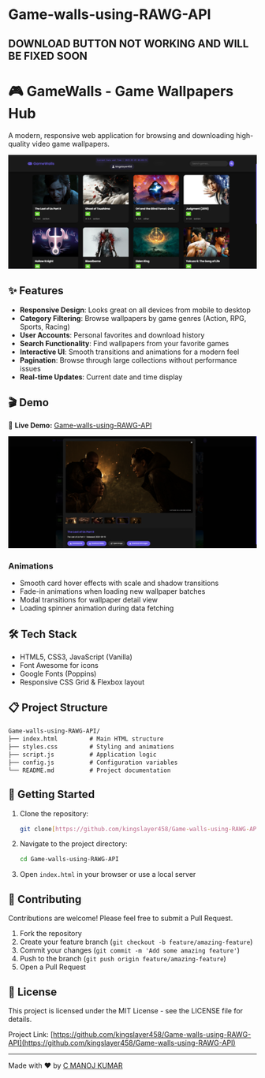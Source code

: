 # Game-walls-using-RAWG-API
## DOWNLOAD BUTTON NOT WORKING AND WILL BE FIXED SOON
# 🎮 GameWalls - Game Wallpapers Hub

A modern, responsive web application for browsing and downloading high-quality video game wallpapers.

![GameWalls Banner](1.png)

## ✨ Features

- **Responsive Design**: Looks great on all devices from mobile to desktop
- **Category Filtering**: Browse wallpapers by game genres (Action, RPG, Sports, Racing)
- **User Accounts**: Personal favorites and download history
- **Search Functionality**: Find wallpapers from your favorite games
- **Interactive UI**: Smooth transitions and animations for a modern feel
- **Pagination**: Browse through large collections without performance issues
- **Real-time Updates**: Current date and time display

## 🎬 Demo
🚀 **Live Demo:** [Game-walls-using-RAWG-API](https://kingslayer458.github.io/Game-walls-using-RAWG-API/)

![GameWalls UI](2.png)


### Animations
- Smooth card hover effects with scale and shadow transitions
- Fade-in animations when loading new wallpaper batches
- Modal transitions for wallpaper detail view
- Loading spinner animation during data fetching

## 🛠️ Tech Stack

- HTML5, CSS3, JavaScript (Vanilla)
- Font Awesome for icons
- Google Fonts (Poppins)
- Responsive CSS Grid & Flexbox layout

## 📋 Project Structure

```
Game-walls-using-RAWG-API/
├── index.html         # Main HTML structure
├── styles.css         # Styling and animations
├── script.js          # Application logic
├── config.js          # Configuration variables
└── README.md          # Project documentation
```

## 🚀 Getting Started

1. Clone the repository:
   ```bash
   git clone[https://github.com/kingslayer458/Game-walls-using-RAWG-API.git]
   ```

2. Navigate to the project directory:
   ```bash
   cd Game-walls-using-RAWG-API
   ```

3. Open `index.html` in your browser or use a local server
   
## 🤝 Contributing

Contributions are welcome! Please feel free to submit a Pull Request.

1. Fork the repository
2. Create your feature branch (`git checkout -b feature/amazing-feature`)
3. Commit your changes (`git commit -m 'Add some amazing feature'`)
4. Push to the branch (`git push origin feature/amazing-feature`)
5. Open a Pull Request

## 📜 License

This project is licensed under the MIT License - see the LICENSE file for details.


Project Link: [https://github.com/kingslayer458/Game-walls-using-RAWG-API](https://github.com/kingslayer458/Game-walls-using-RAWG-API)

---

Made with ❤️ by [C MANOJ KUMAR](https://github.com/kingslayer458)
